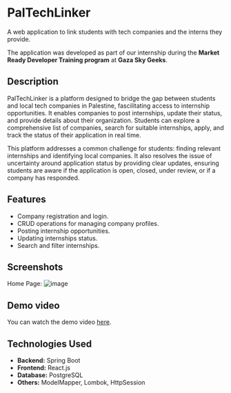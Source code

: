 # PalTechLinker
A web application to link students with tech companies and the interns they provide.

The application was developed as part of our internship during the **Market Ready Developer Training program** at **Gaza Sky Geeks**.

## Description
PalTechLinker is a platform designed to bridge the gap between students and local tech companies in Palestine, fascilitating access to internship opportunities. It enables companies to post internships, update their status, and provide details about their organization. Students can explore a comprehensive list of companies, search for suitable internships, apply, and track the status of their application in real time.

This platform addresses a common challenge for students: finding relevant internships and identifying local companies. It also resolves the issue of uncertainty around application status by providing clear updates, ensuring students are aware if the application is open, closed, under review, or if a company has responded.

## Features
- Company registration and login.
- CRUD operations for managing company profiles.
- Posting internship opportunities.
- Updating internships status.
- Search and filter internships.

## Screenshots
Home Page:
![image](https://github.com/user-attachments/assets/1b58bc0e-679f-4515-93a4-5fa419bef442)

## Demo video
You can watch the demo video [here](https://drive.google.com/file/d/1mDRerdW4Z5a5yhVM9JF3crIoPR5fj1b1/view).

## Technologies Used
- **Backend:** Spring Boot
- **Frontend:** React.js
- **Database:** PostgreSQL
- **Others:** ModelMapper, Lombok, HttpSession
